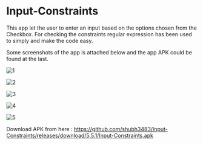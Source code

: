 # Input-Constraints

This app let the user to enter an input based on the options chosen from the Checkbox.
For checking the constraints regular expression has been used to simply and make the code easy.

Some screenshots of the app is attached below and the app APK could be found at the last.

![1](https://user-images.githubusercontent.com/65455693/116995842-32dad080-acf8-11eb-8e0a-e985b151a194.JPG)

![2](https://user-images.githubusercontent.com/65455693/116995854-3b330b80-acf8-11eb-9e7c-1b90be795330.JPG)

![3](https://user-images.githubusercontent.com/65455693/116995856-3cfccf00-acf8-11eb-80ea-cb8c15c2329b.JPG)

![4](https://user-images.githubusercontent.com/65455693/116995863-3ec69280-acf8-11eb-8c27-2c43c9e4dc3a.JPG)

![5](https://user-images.githubusercontent.com/65455693/116995866-41c18300-acf8-11eb-9521-d44e6615a49e.JPG)

Download APK from here : https://github.com/shubh3483/Input-Constraints/releases/download/5.5.1/Input-Constraints.apk
